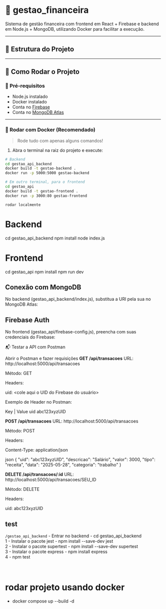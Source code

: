 ﻿
# 💸 gestao_financeira

Sistema de gestão financeira com frontend em React + Firebase e backend em Node.js + MongoDB, utilizando Docker para facilitar a execução.

---

## 📁 Estrutura do Projeto

---

## 🚀 Como Rodar o Projeto

### 🔧 Pré-requisitos

- Node.js instalado 
- Docker instalado 
- Conta no [Firebase](https://firebase.google.com/)
- Conta no [MongoDB Atlas](https://www.mongodb.com/cloud/atlas)

---

### 🐳 Rodar com Docker (Recomendado)

> Rode tudo com apenas alguns comandos!

1. Abra o terminal na raiz do projeto e execute:

```bash
# Backend
cd gestao_api_backend
docker build -t gestao-backend .
docker run -p 5000:5000 gestao-backend

# Em outro terminal, para o frontend
cd gestao_api
docker build -t gestao-frontend .
docker run -p 3000:80 gestao-frontend
```

``rodar localmente`` 
# Backend
cd gestao_api_backend
npm install
node index.js

# Frontend
cd gestao_api
npm install
npm run dev

## Conexão com MongoDB
No backend (gestao_api_backend/index.js), substitua a URI pela sua no MongoDB Atlas:

## Firebase Auth
No frontend (gestao_api/firebase-config.js), preencha com suas credenciais do Firebase:


📬 Testar a API com Postman

Abrir o Postman e fazer requisições
**GET /api/transacoes**
URL: http://localhost:5000/api/transacoes

Método: GET

Headers:

uid: <cole aqui o UID do Firebase do usuário>

Exemplo de Header no Postman:

Key	          | Value 
uid         	abc123xyzUID

 **POST /api/transacoes**
URL: http://localhost:5000/api/transacoes

Método: POST

Headers:

Content-Type: application/json
 
json 
 {
  "uid": "abc123xyzUID",
  "descricao": "Salário",
  "valor": 3000,
  "tipo": "receita",
  "data": "2025-05-28",
  "categoria": "trabalho"
}

**DELETE /api/transacoes/:id**
URL: http://localhost:5000/api/transacoes/SEU_ID

Método: DELETE

Headers:

uid: abc123xyzUID


## test 
``/gestao_api_backend`` - Entrar no backend - cd gestao_api_backend  <br>
 1 - Instalar o pacote jest - npm install --save-dev jest <br>
 2 - Instalar o pacote supertest - npm install --save-dev supertest <br>
 3 - Instalar o pacote express - npm install express <br>
 4 - npm test <br>
<br> <br>

# rodar projeto usando docker <br>
- docker compose up --build -d

